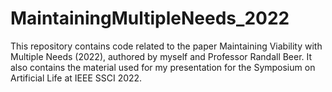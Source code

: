 # MaintainingMultipleNeeds_2022
This repository contains code related to the paper Maintaining Viability with Multiple Needs (2022), authored by myself and Professor Randall Beer. It also contains the material used for my presentation for the Symposium on Artificial Life at IEEE SSCI 2022. 
